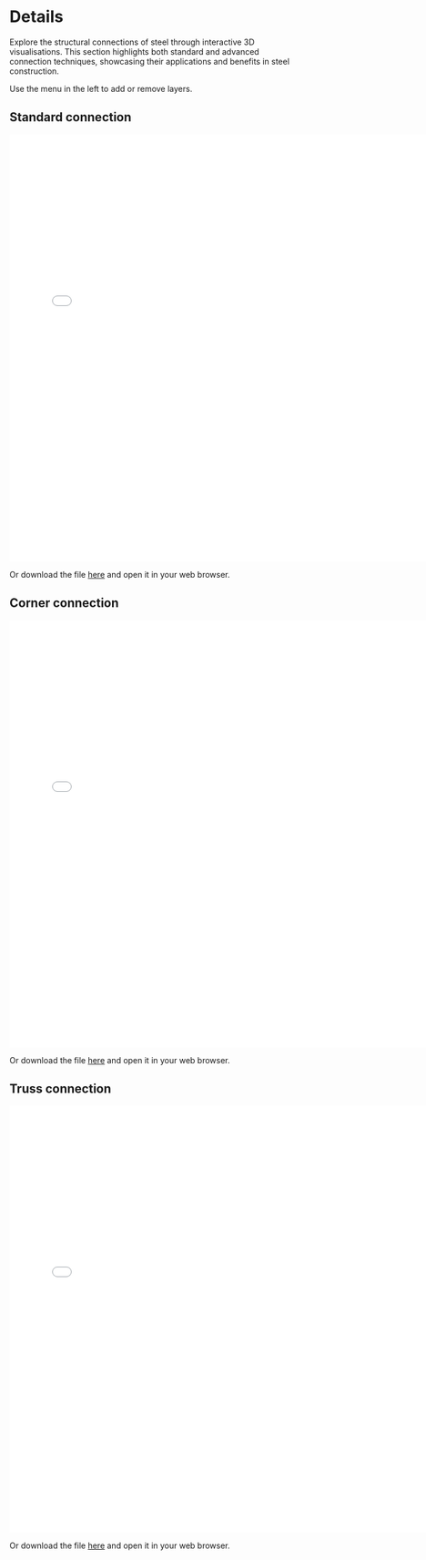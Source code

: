 # Details

Explore the structural connections of steel through interactive 3D visualisations. This section highlights both standard and advanced connection techniques, showcasing their applications and benefits in steel construction.

Use the menu in the left to add or remove layers. 

## Standard connection

<div style="text-align: center;">
    <iframe src="../../_static/Connection_Steel_Standard.html" width="750" height="750" frameborder="0"></iframe>
</div>

Or download the file [here](../../_static/Connection_Steel_Standard.html) and open it in your web browser.

## Corner connection

<div style="text-align: center;">
    <iframe src="../../_static/Connection_Steel_Corner.html" width="750" height="750" frameborder="0"></iframe>
</div>

Or download the file [here](../../_static/Connection_Steel_Corner.html) and open it in your web browser.

## Truss connection

<div style="text-align: center;">
    <iframe src="../../_static/Connection_Steel_Truss.html" width="750" height="750" frameborder="0"></iframe>
</div>

Or download the file [here](../../_static/Connection_Steel_Truss.html) and open it in your web browser.